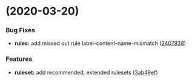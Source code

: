 # (2020-03-20)

### Bug Fixes

-   **rules:** add missed out rule label-content-name-mismatch ([2407938](https://github.com/salesforce/sa11y/commit/240793894cf36d0ce8f227779a4cfc26ecf41590))

### Features

-   **ruleset:** add recommended, extended rulesets ([3ab49ef](https://github.com/salesforce/sa11y/commit/3ab49ef81d5e8ad064e85922de1efcd9bc567c9f))
